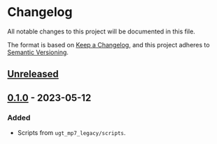 # Changelog

All notable changes to this project will be documented in this file.

The format is based on [Keep a Changelog](https://keepachangelog.com/en/1.0.0/),
and this project adheres to [Semantic Versioning](https://semver.org/spec/v2.0.0.html).

## [Unreleased]

## [0.1.0] - 2023-05-12
### Added
- Scripts from `ugt_mp7_legacy/scripts`.

[Unreleased]: https://github.com/cms-l1-globaltrigger/ugt-fwtools/compare/0.1.0...HEAD
[0.1.0]: https://github.com/cms-l1-globaltrigger/ugt-fwtools/releases/tag/0.1.0

